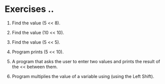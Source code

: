 # Exercises ..

1. Find the value (5 << 8).

2. Find the value (10 << 10).

3. Find the value (5 << 5).

4. Program prints (5 << 10).

5. A program that asks the user to enter two values ​​and prints the result of the << between them.

6. Program multiplies the value of a variable using (using the Left Shift).

